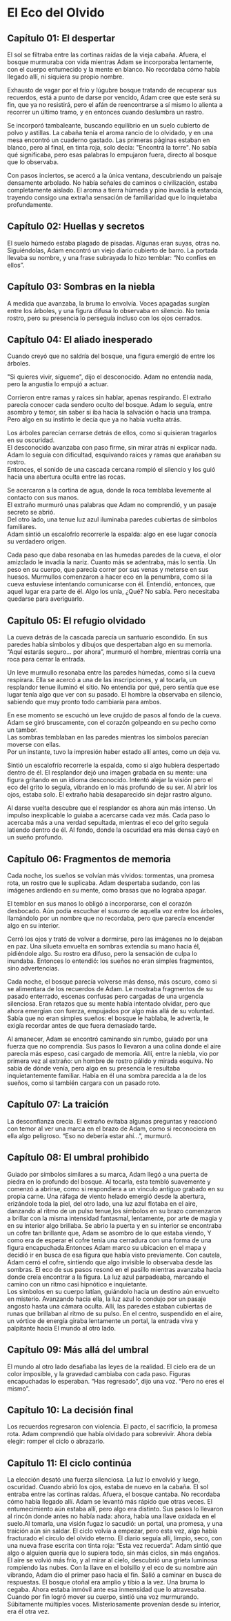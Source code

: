 # El Eco del Olvido

## Capítulo 01: El despertar
El sol se filtraba entre las cortinas raídas de la vieja cabaña. Afuera, el
bosque murmuraba con vida mientras Adam se incorporaba lentamente, con el cuerpo
entumecido y la mente en blanco. No recordaba cómo había llegado allí, ni
siquiera su propio nombre.

Exhausto de vagar por el frío y lúgubre bosque tratando de recuperar sus
recuerdos, está a punto de darse por vencido, Adam cree que este será su fin,
que ya no resistirá, pero el afán de reencontrarse a sí mismo lo alienta
a recorrer un último tramo, y en entonces cuando deslumbra un rastro.

Se incorporó tambaleante, buscando equilibrio en un suelo cubierto de polvo y astillas.
La cabaña tenía el aroma rancio de lo olvidado, y en una mesa encontró un cuaderno gastado.
Las primeras páginas estaban en blanco, pero al final, en tinta roja, solo decía: "Encontrá la torre".
No sabía qué significaba, pero esas palabras lo empujaron fuera, directo al bosque que lo observaba.

Con pasos inciertos, se acercó a la única ventana, descubriendo un paisaje densamente
arbolado. No había señales de caminos o civilización, estaba completamente aislado. 
El aroma a tierra húmeda y pino invadía la estancia, trayendo consigo una extraña 
sensación de familiaridad que lo inquietaba profundamente.

## Capítulo 02: Huellas y secretos
El suelo húmedo estaba plagado de pisadas. Algunas eran suyas, otras no.
Siguiéndolas, Adam encontró un viejo diario cubierto de barro. La portada
llevaba su nombre, y una frase subrayada lo hizo temblar: “No confíes en ellos”.

## Capítulo 03: Sombras en la niebla
A medida que avanzaba, la bruma lo envolvía. Voces apagadas surgían entre los
árboles, y una figura difusa lo observaba en silencio. No tenía rostro, pero su
presencia lo perseguía incluso con los ojos cerrados.

## Capítulo 04: El aliado inesperado
Cuando creyó que no saldría del bosque, una figura emergió de entre los árboles.

"Si quieres vivir, sígueme", dijo el desconocido. Adam no entendía nada, pero la
angustia lo empujó a actuar.

Corrieron entre ramas y raíces sin hablar, apenas respirando. El extraño parecía
conocer cada sendero oculto del bosque. Adam lo seguía, entre asombro y temor, sin
saber si iba hacia la salvación o hacia una trampa. Pero algo en su instinto
le decía que ya no había vuelta atrás.

Los árboles parecían cerrarse detrás de ellos, como si quisieran tragarlos en su oscuridad.  
El desconocido avanzaba con paso firme, sin mirar atrás ni explicar nada.  
Adam lo seguía con dificultad, esquivando raíces y ramas que arañaban su rostro.  
Entonces, el sonido de una cascada cercana rompió el silencio y los guió hacia una abertura oculta entre las rocas.

Se acercaron a la cortina de agua, donde la roca temblaba levemente al contacto con sus manos.  
El extraño murmuró unas palabras que Adam no comprendió, y un pasaje secreto se abrió.  
Del otro lado, una tenue luz azul iluminaba paredes cubiertas de símbolos familiares.  
Adam sintió un escalofrío recorrerle la espalda: algo en ese lugar conocía su verdadero origen.  

Cada paso que daba resonaba en las humedas paredes de la cueva, el olor amizclado le invadía la nariz.
Cuanto más se adentraba, más lo sentía. Un peso en su cuerpo, que parecía correr por sus venas y meterse en sus huesos.
Murmullos comenzaron a hacer eco en la penumbra, como si la cueva estuviese intentando comunicarse con él.
Entendió, entonces, que aquel lugar era parte de él. Algo los unía, ¿Qué? No sabía. Pero necesitaba quedarse para averiguarlo.

## Capítulo 05: El refugio olvidado
La cueva detrás de la cascada parecía un santuario escondido. En sus paredes
había símbolos y dibujos que despertaban algo en su memoria. “Aquí estarás
seguro… por ahora”, murmuró el hombre, mientras corría una roca para cerrar la entrada.

Un leve murmullo resonaba entre las paredes húmedas, como si la cueva respirara.
Ella se acercó a una de las inscripciones, y al tocarla, un resplandor tenue iluminó el sitio.
No entendía por qué, pero sentía que ese lugar tenía algo que ver con su pasado.
El hombre la observaba en silencio, sabiendo que muy pronto todo cambiaría para ambos.

En ese momento se escuchó un leve crujido de pasos al fondo de la cueva.  
Adam se giró bruscamente, con el corazón golpeando en su pecho como un tambor.  
Las sombras temblaban en las paredes mientras los símbolos parecían moverse con ellas.  
Por un instante, tuvo la impresión haber estado allí antes, como un deja vu.

Sintió un escalofrío recorrerle la espalda, como si algo hubiera despertado dentro de él.
El resplandor dejó una imagen grabada en su mente: una figura gritando en un idioma desconocido.
Intentó alejar la visión pero el eco del grito lo seguía, vibrando en lo más profundo de su ser.
Al abrir los ojos, estaba solo. El extraño había desaparecido sin dejar rastro alguno.

Al darse vuelta descubre que el resplandor es ahora aún más intenso.
Un impulso inexplicable lo guiaba a acercarse cada vez más.
Cada paso lo acercaba más a una verdad sepultada, mientras el eco del grito seguía latiendo dentro de él. 
Al fondo, donde la oscuridad era más densa cayó en un sueño profundo.


## Capítulo 06: Fragmentos de memoria
Cada noche, los sueños se volvían más vívidos: tormentas, una promesa rota,
un rostro que le suplicaba. Adam despertaba sudando, con las imágenes ardiendo
en su mente, como brasas que no lograba apagar.

El temblor en sus manos lo obligó a incorporarse, con el corazón desbocado.
Aún podía escuchar el susurro de aquella voz entre los árboles, llamándolo
por un nombre que no recordaba, pero que parecía encender algo en su interior.

Cerró los ojos y trató de volver a dormirse, pero las imágenes no lo dejaban en paz. 
Una silueta envuelta en sombras extendía su mano hacia él, pidiéndole algo. 
Su rostro era difuso, pero la sensación de culpa lo inundaba.
Entonces lo entendió: los sueños no eran simples fragmentos, sino advertencias.

Cada noche, el bosque parecía volverse más denso, más oscuro, como si se alimentara de los recuerdos de Adam. Le mostraba fragmentos de su pasado enterrado, escenas confusas pero cargadas de una urgencia silenciosa. Eran retazos que su mente había intentado olvidar, pero que ahora emergían con fuerza, empujados por algo más allá de su voluntad. Sabía que no eran simples sueños: el bosque le hablaba, le advertía, le exigía recordar antes de que fuera demasiado tarde.

Al amanecer, Adam se encontró caminando sin rumbo, guiado por una fuerza que no comprendía.
Sus pasos lo llevaron a una colina donde el aire parecía más espeso, casi cargado de memoria.
Allí, entre la niebla, vio por primera vez al extraño: un hombre de rostro pálido y mirada esquiva.
No sabía de dónde venía, pero algo en su presencia le resultaba inquietantemente familiar.
Había en él una sombra parecida a la de los sueños, como si también cargara con un pasado roto.

## Capítulo 07: La traición
La desconfianza crecía. El extraño evitaba algunas preguntas y reaccionó con
temor al ver una marca en el brazo de Adam, como si reconociera en ella algo
peligroso. “Eso no debería estar ahí…”, murmuró.

## Capítulo 08: El umbral prohibido
Guiado por símbolos similares a su marca, Adam llegó a una puerta de piedra en
lo profundo del bosque. Al tocarla, esta tembló suavemente y comenzó a abrirse,
como si respondiera a un vínculo antiguo grabado en su propia carne.
Una ráfaga de viento helado emergió desde la abertura, erizándole toda la piel,
del otro lado, una luz azul flotaba en el aire, danzando al ritmo de un pulso 
tenue,los símbolos en su brazo comenzaron a brillar con la misma intensidad 
fantasmal, lentamente, por arte de magia y en su interior algo brillaba.
Se abrio la puerta y en su interior se encontraba un cofre tan brillante que,
Adam se asombro de lo que estaba viendo, Y como era de esperar el cofre tenia
una cerradura con una forma de una figura encapuchada.Entonces Adam marco su 
ubicacion en el mapa y decidió ir en busca de esa figura que había visto 
previamente.
Con cautela, Adam cerró el cofre, sintiendo que algo invisible lo observaba 
desde las sombras. El eco de sus pasos resonó en el pasillo mientras avanzaba 
hacia donde creía encontrar a la figura. La luz azul parpadeaba, marcando el 
camino con un ritmo casi hipnótico e inquietante.  
Los símbolos en su cuerpo latían, guiándolo hacia un destino aún envuelto en 
misterio. Avanzando hacia ella, la luz azul lo condujo por un pasaje angosto 
hasta una cámara oculta. Allí, las paredes estaban cubiertas de runas que 
brillaban al ritmo de su pulso. En el centro, suspendido en el aire, un vórtice 
de energía giraba lentamente un portal, la entrada viva y palpitante hacia 
El mundo al otro lado. 

## Capítulo 09: Más allá del umbral
El mundo al otro lado desafiaba las leyes de la realidad. El cielo era de un
color imposible, y la gravedad cambiaba con cada paso. Figuras encapuchadas lo
esperaban. “Has regresado”, dijo una voz. “Pero no eres el mismo”.

## Capítulo 10: La decisión final
Los recuerdos regresaron con violencia. El pacto, el sacrificio, la promesa
rota. Adam comprendió que había olvidado para sobrevivir. Ahora debía elegir:
romper el ciclo o abrazarlo.

## Capítulo 11: El ciclo continúa
La elección desató una fuerza silenciosa. La luz lo envolvió y luego, oscuridad.
Cuando abrió los ojos, estaba de nuevo en la cabaña. El sol entraba entre las
cortinas raídas. Afuera, el bosque cantaba. No recordaba cómo había llegado
allí. 
Adam se levantó más rápido que otras veces. El entumecimiento aún estaba allí, 
pero algo era distinto. Sus pasos lo llevaron al rincón donde antes no había nada: 
ahora, había una llave oxidada en el suelo.Al tomarla, una visión fugaz lo sacudió: 
un portal, una promesa, y una traición aún sin saldar. El ciclo volvía a empezar, 
pero esta vez, algo había fracturado el círculo del olvido eterno.
El diario seguía allí, limpio, seco, con una nueva frase escrita con tinta roja: 
“Esta vez recuerda”. Adam sintió que algo o alguien quería que lo supiera todo, 
sin más ciclos, sin más engaños. El aire se volvió más frío, y al mirar al cielo, 
descubrió una grieta luminosa rompiendo las nubes. Con la llave en el bolsillo y 
el eco de su nombre aún vibrando, Adam dio el primer paso hacia el fin.
Salió a caminar en busca de respuestas. El bosque otoñal era amplio y tibio a la vez.
Una bruma lo cegaba. Ahora estaba inmóvil ante esa inmensidad que lo atravesaba. 
Cuando por fin logró mover su cuerpo, sintió una voz murmurando. Súbitamente múltiples voces. Misteriosamente provenían desde su interior, era él otra vez.